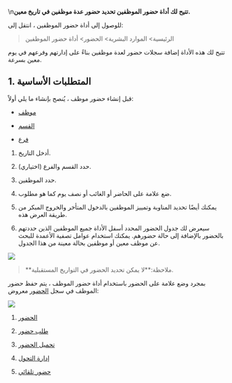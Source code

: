 \n**تتيح لك أداة حضور الموظفين تحديد حضور عدة موظفين في تاريخ معين.**

للوصول إلى أداة حضور الموظفين ، انتقل إلى:

> الرئيسية> الموارد البشرية> الحضور> أداة حضور الموظفين

تتيح لك هذه الأداة إضافة سجلات حضور لعدة موظفين بناءً على إدارتهم وفرعهم في يوم معين بسرعة.

## 1. المتطلبات الأساسية

قبل إنشاء حضور موظف ، يُنصح بإنشاء ما يلي أولاً:

* [موظف](https://docs.erpnext.com/docs/v14/user/manual/en/human-resources/employee)
    
* [القسم](https://docs.erpnext.com/docs/v14/user/manual/en/human-resources/department)
    
* [فرع](https://docs.erpnext.com/docs/v14/user/manual/en/human-resources/branch)
    

1. أدخل التاريخ.
    
2. حدد القسم والفرع (اختياري).
    
3. حدد الموظفين.
    
4. ضع علامة على الحاضر أو ​​الغائب أو نصف يوم كما هو مطلوب.
    
5. يمكنك أيضًا تحديد المناوبة وتمييز الموظفين بالدخول المتأخر والخروج المبكر من طريقة العرض هذه.
    
6. سيعرض لك جدول الحضور المحدد أسفل الأداة جميع الموظفين الذين حددتهم بالحضور بالإضافة إلى حالة حضورهم. يمكنك استخدام عوامل تصفية الأعمدة للبحث عن موظف معين أو موظفين بحالة معينة من هذا الجدول.
    

![](https://docs.erpnext.com/files/pOo6Zsf.gif)

>**ملاحظة:**لا يمكن تحديد الحضور في التواريخ المستقبلية.

بمجرد وضع علامة على الحضور باستخدام أداة حضور الموظف ، يتم حفظ حضور الموظف في سجل [الحضور](https://docs.erpnext.com/docs/v14/user/manual/en/human-resources/attendance) معروض:

![](https://docs.erpnext.com/files/dxhxNaV.png)

1. [الحضور](https://docs.erpnext.com/docs/v14/user/manual/en/human-resources/attendance)
    
2. [طلب حضور](https://docs.erpnext.com/docs/v14/user/manual/en/human-resources/attendance-request)
    
3. [تحميل الحضور](https://docs.erpnext.com/docs/v14/user/manual/en/human-resources/upload-attendance)
    
4. [إدارة التحول](https://docs.erpnext.com/docs/v14/user/manual/en/human-resources/shift-management)
    
5. [حضور تلقائي](https://docs.erpnext.com/docs/v14/user/manual/en/human-resources/auto-attendance)